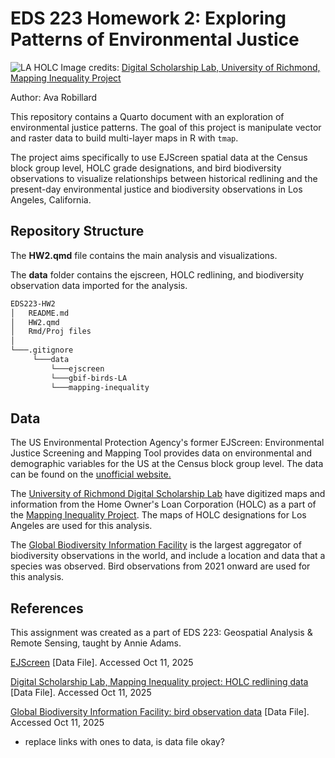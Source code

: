 # EDS 223 Homework 2: Exploring Patterns of Environmental Justice

![LA HOLC](./holc-la.jpg) Image credits: [Digital Scholarship Lab, University of Richmond, Mapping Inequality Project](https://dsl.richmond.edu/panorama/redlining/data/CA-LosAngeles)

Author: Ava Robillard

This repository contains a Quarto document with an exploration of environmental justice patterns. The goal of this project is manipulate vector and raster data to build multi-layer maps in R with `tmap`.

The project aims specifically to use EJScreen spatial data at the Census block group level, HOLC grade designations, and bird biodiversity observations to visualize relationships between historical redlining and the present-day environmental justice and biodiversity observations in Los Angeles, California.

## Repository Structure

The **HW2.qmd** file contains the main analysis and visualizations.

The **data** folder contains the ejscreen, HOLC redlining, and biodiversity observation data imported for the analysis.

``` bash
EDS223-HW2
│   README.md
│   HW2.qmd
│   Rmd/Proj files    
│
└───.gitignore
     └───data
         └───ejscreen
         └───gbif-birds-LA
         └───mapping-inequality
```

## Data

The US Environmental Protection Agency's former EJScreen: Environmental Justice Screening and Mapping Tool provides data on environmental and demographic variables for the US at the Census block group level. The data can be found on the [unofficial website.](https://pedp-ejscreen.azurewebsites.net)

The [University of Richmond Digital Scholarship Lab](https://dsl.richmond.edu/) have digitized maps and information from the Home Owner's Loan Corporation (HOLC) as a part of the [Mapping Inequality Project](https://dsl.richmond.edu/panorama/redlining/#loc=5/39.1/-94.58). The maps of HOLC designations for Los Angeles are used for this analysis.

The [Global Biodiversity Information Facility](https://www.gbif.org/) is the largest aggregator of biodiversity observations in the world, and include a location and data that a species was observed. Bird observations from 2021 onward are used for this analysis.

## References

This assignment was created as a part of EDS 223: Geospatial Analysis & Remote Sensing, taught by Annie Adams.

[EJScreen](https://pedp-ejscreen.azurewebsites.net/) [Data File]. Accessed Oct 11, 2025

[Digital Scholarship Lab, Mapping Inequality project: HOLC redlining data](https://dsl.richmond.edu/panorama/redlining/data) [Data File]. Accessed Oct 11, 2025

[Global Biodiversity Information Facility: bird observation data](https://www.gbif.org/) [Data File]. Accessed Oct 11, 2025

-   replace links with ones to data, is data file okay?
